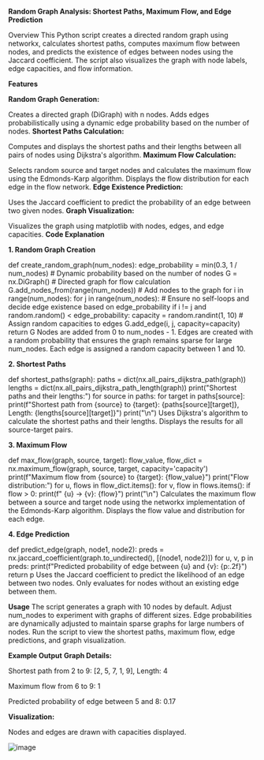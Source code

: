 **Random Graph Analysis: Shortest Paths, Maximum Flow, and Edge Prediction**

Overview
This Python script creates a directed random graph using networkx, calculates shortest paths, computes maximum flow between nodes, and predicts the existence of edges between nodes using the Jaccard coefficient. The script also visualizes the graph with node labels, edge capacities, and flow information.

**Features**

**Random Graph Generation:**

Creates a directed graph (DiGraph) with n nodes.
Adds edges probabilistically using a dynamic edge probability based on the number of nodes.
**Shortest Paths Calculation:**

Computes and displays the shortest paths and their lengths between all pairs of nodes using Dijkstra's algorithm.
**Maximum Flow Calculation:**

Selects random source and target nodes and calculates the maximum flow using the Edmonds-Karp algorithm.
Displays the flow distribution for each edge in the flow network.
**Edge Existence Prediction:**

Uses the Jaccard coefficient to predict the probability of an edge between two given nodes.
**Graph Visualization:**

Visualizes the graph using matplotlib with nodes, edges, and edge capacities.
**Code Explanation**

**1. Random Graph Creation**

def create_random_graph(num_nodes):
    edge_probability = min(0.3, 1 / num_nodes)  # Dynamic probability based on the number of nodes
    G = nx.DiGraph()  # Directed graph for flow calculation
    G.add_nodes_from(range(num_nodes))  # Add nodes to the graph
    for i in range(num_nodes):
        for j in range(num_nodes):
            # Ensure no self-loops and decide edge existence based on edge_probability
            if i != j and random.random() < edge_probability:
                capacity = random.randint(1, 10)  # Assign random capacities to edges
                G.add_edge(i, j, capacity=capacity)
    return G
Nodes are added from 0 to num_nodes - 1.
Edges are created with a random probability that ensures the graph remains sparse for large num_nodes.
Each edge is assigned a random capacity between 1 and 10.

**2. Shortest Paths**

def shortest_paths(graph):
    paths = dict(nx.all_pairs_dijkstra_path(graph))
    lengths = dict(nx.all_pairs_dijkstra_path_length(graph))
    print("Shortest paths and their lengths:")
    for source in paths:
        for target in paths[source]:
            print(f"Shortest path from {source} to {target}: {paths[source][target]}, Length: {lengths[source][target]}")
    print("\n")
Uses Dijkstra's algorithm to calculate the shortest paths and their lengths.
Displays the results for all source-target pairs.

**3. Maximum Flow**

def max_flow(graph, source, target):
    flow_value, flow_dict = nx.maximum_flow(graph, source, target, capacity='capacity')
    print(f"Maximum flow from {source} to {target}: {flow_value}")
    print("Flow distribution:")
    for u, flows in flow_dict.items():
        for v, flow in flows.items():
            if flow > 0:
                print(f"  {u} -> {v}: {flow}")
    print("\n")
Calculates the maximum flow between a source and target node using the networkx implementation of the Edmonds-Karp algorithm.
Displays the flow value and distribution for each edge.

**4. Edge Prediction**

def predict_edge(graph, node1, node2):
    preds = nx.jaccard_coefficient(graph.to_undirected(), [(node1, node2)])
    for u, v, p in preds:
        print(f"Predicted probability of edge between {u} and {v}: {p:.2f}")
    return p
Uses the Jaccard coefficient to predict the likelihood of an edge between two nodes.
Only evaluates for nodes without an existing edge between them.

**Usage**
The script generates a graph with 10 nodes by default. Adjust num_nodes to experiment with graphs of different sizes.
Edge probabilities are dynamically adjusted to maintain sparse graphs for large numbers of nodes.
Run the script to view the shortest paths, maximum flow, edge predictions, and graph visualization.

**Example Output**
**Graph Details:**

Shortest path from 2 to 9: [2, 5, 7, 1, 9], Length: 4

Maximum flow from 6 to 9: 1

Predicted probability of edge between 5 and 8: 0.17

**Visualization:**

Nodes and edges are drawn with capacities displayed.

![image](https://github.com/user-attachments/assets/206964f7-c6c9-4003-b553-a0479792193f)

